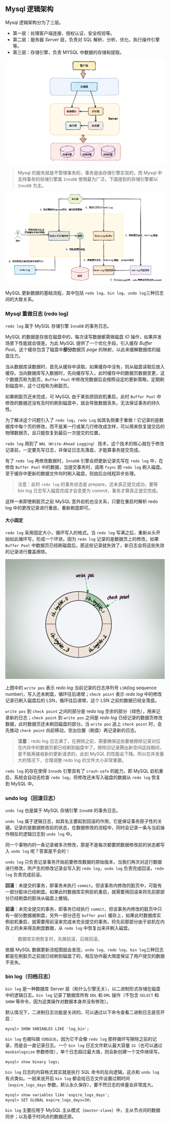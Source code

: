 ## Mysql 逻辑架构

Mysql 逻辑架构分为了三层。
* 第一层：处理客户端连接、授权认证、安全校验等。
* 第二层：服务器 *Server* 层，负责对 SQL 解析、分析、优化、执行操作引擎等。
* 第三层：存储引擎，负责 MYSQL 中数据的存储和提取。

![mysql 逻辑架构](../images/mysql-log-layer.png)

> Mysql 的服务层是不管理事务的，事务是由存储引擎实现的，而 Mysql 中支持事务的存储引擎属 `InnoDB` 使用最为广泛，下面提到的存储引擎都以 `InnoDB` 为主。

![Mysql 日志逻辑](../images/mysql-log-logic.png)

MySQL 更新数据的基础流程，其中包括 `redo log`、`bin log`、`undo log`三种日志间的大致关系。

### Mysql 重做日志 (redo log)

`redo log` 属于 MySQL 存储引擎 `InnoDB` 的事务日志。

MySQL 的数据是存放在磁盘中的，每次读写数据都需做磁盘 *IO* 操作，如果并发场景下性能就会很差。为此 MySQL 提供了一个优化手段，引入缓存 *Buffer Pool*。这个缓存包含了磁盘中**部分**数据页 *page* 的映射，以此来缓解数据库的磁盘压力。

当从数据库读数据时，首先从缓存中读取，如果缓存中没有，则从磁盘读取后放入缓存。当向数据库写入数据时，先向缓存写入，此时缓存中的数据页数据变更，这个数据页称为脏页，`Buffer Pool` 中修改完数据后会按照设定的更新策略，定期刷到磁盘中，这个过程称为刷脏页。

如果刷脏页还未完成，可 MySQL 由于某些原因宕机重启，此时 `Buffer Pool` 中修改的数据还没有及时的刷到磁盘中，就会导致数据丢失，无法保证事务的持久性。

为了解决这个问题引入了 `redo log`，`redo Log` 如其名侧重于重做！它记录的是数据库中每个页的修改，而不是某一行或某几行修改成怎样，可以用来恢复提交后的物理数据页，且只能恢复到最后一次提交的位置。

`redo log` 用到了 `WAL（Write-Ahead Logging）` 技术，这个技术的核心就在于修改记录前，一定要先写日志，并保证日志先落盘，才能算事务提交完成。

有了 `redo log` 再修改数据时，`InnoDB` 引擎会把更新记录先写在 `redo log` 中，在修改 `Buffer Pool` 中的数据，当提交事务时，调用 `fsync` 把 `redo log` 刷入磁盘。至于缓存中更新的数据文件何时刷入磁盘，则由后台线程异步处理。

> 注意：此时 `redo log` 的事务状态是 prepare，还未真正提交成功，要等 bin log 日志写入磁盘完成才会变更为 commit，事务才算真正提交完成。

这样一来即使刷脏页之前 MySQL 意外宕机也没关系，只要在重启时解析 redo log 中的更改记录进行重放，重新刷盘即可。

#### 大小固定

`redo log` 采用固定大小，循环写入的格式。当 `redo log` 写满之后，重新从头开始如此循环写，形成一个环状。因为 `redo log` 记录的是数据页上的修改，如果 `Buffer Pool` 中数据页已经刷磁盘后，那这些记录就失效了，新日志会将这些失效的记录进行覆盖擦除。

![redo log](../images/mysql-redolog-sequence.png)

上图中的 `write pos` 表示 *redo log* 当前记录的日志序列号 `LSN`(log sequence number)，写入还未刷盘，循环往后递增；`check point` 表示 *redo log* 中的修改记录已刷入磁盘后的 LSN，循环往后递增，这个 LSN 之前的数据已经全落盘。

`write pos` 到 `check point` 之间的部分是 redo log 空余的部分（绿色），用来记录新的日志；`check point` 到 `write pos` 之间是 *redo log* 已经记录的数据页修改数据，此时数据页还未刷回磁盘的部分。当 `write pos` 追上 `check point` 时，会先推动 `check point` 向前移动，空出位置（刷盘）再记录新的日志。

> **注意**：redo log 日志满了，在擦除之前，需要确保这些要被擦除记录对应在内存中的数据页都已经刷到磁盘中了。擦除旧记录腾出新空间这段期间，是不能再接收新的更新请求的，此刻 MySQL 的性能会下降。所以在并发量大的情况下，合理调整 redo log 的文件大小非常重要。

`redo log` 的存在使得 `Innodb` 引擎具有了 `crash-safe` 的能力，即 MySQL 宕机重启，系统会自动去检查 `redo log`，将修改还未写入磁盘的数据从 `redo log` 恢复到 MySQL 中。


### undo log（回滚日志）

`undo log` 也是属于 MySQL 存储引擎 `InnoDB` 的事务日志。

`undo log` 属于逻辑日志，如其名主要起到回滚的作用，它是保证事务原子性的关键。记录的是数据修改前的状态，在数据修改的流程中，同时会记录一条与当前操作相反的逻辑日志到 `undo log` 中。

同一个事物内的一条记录被多次修改，那是不是每次都要把数据修改前的状态都写入 `undo log` 呢？答案是不会的！

`undo log` 只负责记录事务开始前要修改数据的原始版本，当我们再次对这行数据进行修改，所产生的修改记录会写入到 `redo log`，`undo log` 负责完成回滚，`redo log` 负责完成前滚。

**回滚**：未提交的事务，即事务未执行 `commit`。但该事务内修改的脏页中，可能有一部分脏块已经刷盘。如果此时数据库实例宕机重启，就需要用回滚来将先前那部分已经刷盘的脏块从磁盘上撤销。

**前滚**：未完全提交的事务，即事务已经执行 `commit`，但该事务内修改的脏页中只有一部分数据被刷盘，另外一部分还在 `buffer pool` 缓存上，如果此时数据库实例宕机重启，就需要用前滚来完成未完全提交的事务。将先前那部分由于宕机在内存上的未来得及刷盘数据，从 `redo log` 中恢复出来并刷入磁盘。

> 数据库实例恢复时，先做前滚，后做回滚。

依据 MySQL 数据更新流程图就会发现，`undo log`、`redo log`、`bin log`三种日志都是在刷脏页之前就已经刷到磁盘了的，相互协作最大限度保证了用户提交的数据不丢失。

### bin log（归档日志）

`bin log` 是一种数据库 Server 层（和什么引擎无关），以二进制形式存储在磁盘中的逻辑日志。`bin log` 记录了数据库所有 `DDL` 和 `DML` 操作（不包含 `SELECT` 和 `SHOW` 等命令，因为这类操作对数据本身并没有修改）。

默认情况下，二进制日志功能是关闭的。可以通过以下命令查看二进制日志是否开启：

```mysql
mysql> SHOW VARIABLES LIKE 'log_bin';
```

`bin log` 也被叫做 `归档日志`，因为它不会像 `redo log` 那样循环写擦除之前的记录，而是会一直记录日志。一个 `bin log` 日志文件默认最大容量 `1G`（也可以通过 `maxbinlogsize` 参数修改），单个日志超过最大值，则会新创建一个文件继续写。

```
mysql> show binary logs;
```

`bin log` 日志的内容格式其实就是执行 SQL 命令的反向逻辑，这点和 `undo log` 有点类似。一般来说开启 `bin log` 都会给日志文件设置过期时间（`expire_logs_days` 参数，默认永久保存），要不然日志的体量会非常庞大。

```
mysql> show variables like 'expire_logs_days';
mysql> SET GLOBAL expire_logs_days=30;
```

`bin log` 主要应用于 MySQL 主从模式（`master-slave`）中，主从节点间的数据同步；以及基于时间点的数据还原。